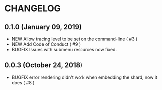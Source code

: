 # CHANGELOG

## 0.1.0 (January 09, 2019)

* NEW Allow tracing level to be set on the command-line ( #3 )
* NEW Add Code of Conduct ( #9 )
* BUGFIX Issues with submenu resources now fixed.

## 0.0.3 (October 24, 2018)

* BUGFIX error rendering didn't work when embedding the shard, now it does ( #8 )
